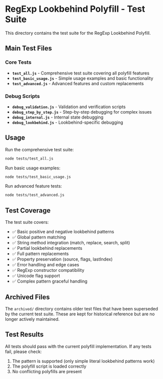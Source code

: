 # RegExp Lookbehind Polyfill - Test Suite

This directory contains the test suite for the RegExp Lookbehind Polyfill.

## Main Test Files

### Core Tests
- **`test_all.js`** - Comprehensive test suite covering all polyfill features
- **`test_basic_usage.js`** - Simple usage examples and basic functionality
- **`test_advanced.js`** - Advanced features and custom replacements

### Debug Scripts
- **`debug_validation.js`** - Validation and verification scripts
- **`debug_step_by_step.js`** - Step-by-step debugging for complex issues
- **`debug_internal.js`** - Internal state debugging
- **`debug_lookbehind.js`** - Lookbehind-specific debugging

## Usage

Run the comprehensive test suite:
```bash
node tests/test_all.js
```

Run basic usage examples:
```bash
node tests/test_basic_usage.js
```

Run advanced feature tests:
```bash
node tests/test_advanced.js
```

## Test Coverage

The test suite covers:
- ✅ Basic positive and negative lookbehind patterns
- ✅ Global pattern matching
- ✅ String method integration (match, replace, search, split)
- ✅ Partial lookbehind replacements
- ✅ Full pattern replacements
- ✅ Property preservation (source, flags, lastIndex)
- ✅ Error handling and edge cases
- ✅ RegExp constructor compatibility
- ✅ Unicode flag support
- ✅ Complex pattern graceful handling

## Archived Files

The `archived/` directory contains older test files that have been superseded by the current test suite. These are kept for historical reference but are no longer actively maintained.

## Test Results

All tests should pass with the current polyfill implementation. If any tests fail, please check:
1. The pattern is supported (only simple literal lookbehind patterns work)
2. The polyfill script is loaded correctly
3. No conflicting polyfills are present
